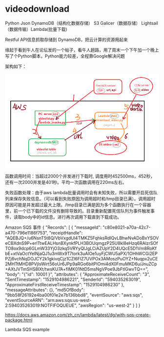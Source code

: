 # videodownload
Python Json DynamoDB（结构化数据存储） S3 Galicer（数据存储） Lightsail（数据传输）Lambda(批量下载)

Restful API信息抓取存储到 DynamoDB，把云计算的资源用起来

缘起于看到牛人在论坛发的一个帖子，看牛人趟路，用了周末一个下午加一个晚上写了个Python脚本，Python能力较差，全程靠Google解决问题

架构如下：

![设计架构](https://raw.githubusercontent.com/leoshan/videodownload/master/arch.png)

函数调用时间：当超过2000个并发进行下载时, 调度用时452500ms，452秒，还有一次2000并发是401秒。平均一次函数调用在220ms左右。

失败函数处理：由于aws lambda批量调用时会有未知失败，所以需要开启死信队列来保存失败信息。（可以看到失败原因为调用超时和/tmp目录已满）。调用超时原因可能是并发超过最大上限。/tmp目录已满是因为多个函数执行在一个容器里，前一个已下载的文件没有删除导致的。目录重新配置死信队列为事件触发事件，读取body中的id信息。进行再次调用下载直到下载成功。

Amazon SQS 事件
{
     "Records": [
        {
            "messageId": "c80e8021-a70a-42c7-a470-796e1186f753",
            "receiptHandle": "AQEBJQ+/u6NsnT5t8Q/VbVxgdUl4TMKZ5FqhksRdIQvLBhwNvADoBxYSOVeCBXdnS9P+erlTtwEALHsnBXynkfPLH3BOUqmgzP25U8kl8eHzq6RAlzrSOfTO8ox9dcp6GLmW33YjO3zkq5VRYyQlJgLCiAZUpY2D4UQcE5D1Vm8RoKfbE+xtVaOctYeINjaQJ1u3mWx9T7tork3uAlOe1uyFjCWU5aPX/1OHhWCGi2EPPZj6vchNqDOJCY2k1gkivqCjz1CZl6FlZ7UVPOx3AMoszPuOYZ+Nuqpx2uCE2MHTtMHD8PVjlsWirt56oUr6JPp9aRGo6bitPIOmi4dX0FmuMKD6u/JnuZCp+AXtJVTmSHS8IXt/twsKU7A+fiMK01NtD5msNgVPoe9JbFtlGwvTQ==",
            "body": "{\"id\": 10001 }",
            "attributes": {
                "ApproximateReceiveCount": "3",
                "SentTimestamp": "1529104986221",
                "SenderId": "594035263019",
                "ApproximateFirstReceiveTimestamp": "1529104986230"
            },
            "messageAttributes": {},
            "md5OfBody": "9bb58f26192e4ba00f01e2e7b136bbd8",
            "eventSource": "aws:sqs",
            "eventSourceARN": "arn:aws:sqs:us-west-2:594035263019:NOTFIFOQUEUE",
            "awsRegion": "us-west-2"
        }
    ]
}

https://docs.aws.amazon.com/zh_cn/lambda/latest/dg/with-sqs-create-package.html

Lambda SQS example
